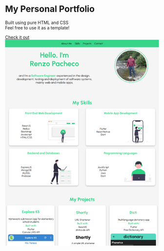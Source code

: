 # My Personal Portfolio

Built using pure HTML and CSS\
Feel free to use it as a template!

[Check it out](https://renzopachecoj.github.io/me/)\
![Screenshot](/screenshot.png)
